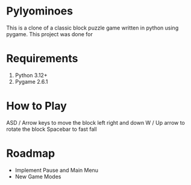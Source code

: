 # Pylyominoes
This is a clone of a classic block puzzle game written in python using pygame.
This project was done for 

# Requirements
1. Python 3.12+
2. Pygame 2.6.1

# How to Play
ASD / Arrow keys to move the block left right and down
W / Up arrow to rotate the block
Spacebar to fast fall

# Roadmap
- Implement Pause and Main Menu
- New Game Modes
